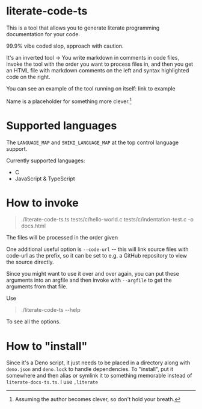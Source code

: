 # literate-code-ts

This is a tool that allows you to generate literate programming documentation for your code.

99.9% vibe coded slop, approach with caution.

It's an inverted tool -> You write markdown in comments in code files, invoke the tool with the
order you want to process files in, and then you get an HTML file with markdown comments on the left
and syntax highlighted code on the right. 

You can see an example of the tool running on itself: link to example

Name is a placeholder for something more clever.[^1]

# Supported languages

The `LANGUAGE_MAP` and `SHIKI_LANGUAGE_MAP` at the top control language support.

Currently supported languages:
- C 
- JavaScript & TypeScript

# How to invoke

> ./literate-code-ts.ts tests/c/hello-world.c tests/c/indentation-test.c -o docs.html

The files will be processed in the order given

One additional useful option is `--code-url` -- this will link source files with code-url as the
prefix, so it can be set to e.g. a GitHub repository to view the source directly.

Since you might want to use it over and over again, you can put these arguments into an argfile and
then invoke with `--argfile` to get the arguments from that file.

Use

> ./literate-code-ts --help

To see all the options.

# How to "install"

Since it's a Deno script, it just needs to be placed in a directory along with `deno.json` and
`deno.lock` to handle dependencies. To "install", put it somewhere and then alias or symlink it to
something memorable instead of `literate-docs-ts.ts`. I use `,literate`

[^1]: Assuming the author becomes clever, so don't hold your breath.
